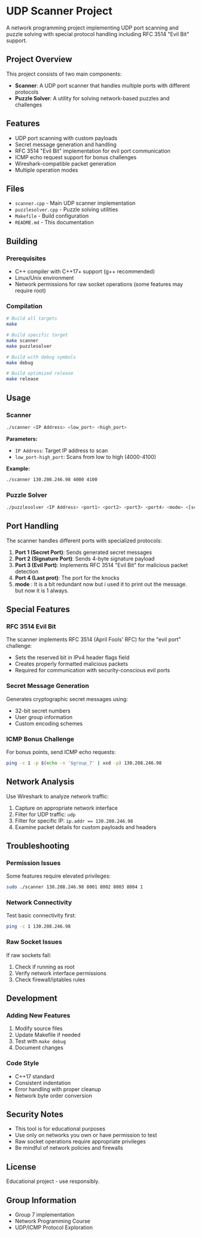 # UDP Scanner Project

A network programming project implementing UDP port scanning and puzzle solving with special protocol handling including RFC 3514 "Evil Bit" support.

## Project Overview

This project consists of two main components:
- **Scanner**: A UDP port scanner that handles multiple ports with different protocols
- **Puzzle Solver**: A utility for solving network-based puzzles and challenges

## Features

- UDP port scanning with custom payloads
- Secret message generation and handling
- RFC 3514 "Evil Bit" implementation for evil port communication
- ICMP echo request support for bonus challenges
- Wireshark-compatible packet generation
- Multiple operation modes

## Files

- `scanner.cpp` - Main UDP scanner implementation
- `puzzlesolver.cpp` - Puzzle solving utilities
- `Makefile` - Build configuration
- `README.md` - This documentation

## Building

### Prerequisites

- C++ compiler with C++17+ support (g++ recommended)
- Linux/Unix environment
- Network permissions for raw socket operations (some features may require root)

### Compilation

```bash
# Build all targets
make

# Build specific target
make scanner
make puzzlesolver

# Build with debug symbols
make debug

# Build optimized release
make release
```

## Usage

### Scanner

```bash
./scanner <IP Address> <low_port> <high_port>
```

**Parameters:**
- `IP Address`: Target IP address to scan
- `low_port-high_port`: Scans from low to high (4000-4100)

**Example:**
```bash
./scanner 130.208.246.98 4000 4100
```

### Puzzle Solver

```bash
./puzzlesolver <IP Address> <port1> <port2> <port3> <port4> <mode> <[secret_port1, secret_port2]>
```

## Port Handling

The scanner handles different ports with specialized protocols:

1. **Port 1 (Secret Port)**: Sends generated secret messages
2. **Port 2 (Signature Port)**: Sends 4-byte signature payload  
3. **Port 3 (Evil Port)**: Implements RFC 3514 "Evil Bit" for malicious packet detection
4. **Port 4 (Last prot)**: The port for the knocks
5. **mode** : It is a bit redundant now but i used it to print out the message. but now it is 1 always.

## Special Features

### RFC 3514 Evil Bit

The scanner implements RFC 3514 (April Fools' RFC) for the "evil port" challenge:
- Sets the reserved bit in IPv4 header flags field
- Creates properly formatted malicious packets
- Required for communication with security-conscious evil ports

### Secret Message Generation

Generates cryptographic secret messages using:
- 32-bit secret numbers
- User group information
- Custom encoding schemes

### ICMP Bonus Challenge

For bonus points, send ICMP echo requests:
```bash
ping -c 1 -p $(echo -n '$group_7' | xxd -p) 130.208.246.98
```

## Network Analysis

Use Wireshark to analyze network traffic:
1. Capture on appropriate network interface
2. Filter for UDP traffic: `udp`
3. Filter for specific IP: `ip.addr == 130.208.246.98`
4. Examine packet details for custom payloads and headers

## Troubleshooting

### Permission Issues

Some features require elevated privileges:
```bash
sudo ./scanner 130.208.246.98 8001 8002 8003 8004 1
```

### Network Connectivity

Test basic connectivity first:
```bash
ping -c 1 130.208.246.98
```

### Raw Socket Issues

If raw sockets fail:
1. Check if running as root
2. Verify network interface permissions
3. Check firewall/iptables rules

## Development

### Adding New Features

1. Modify source files
2. Update Makefile if needed
3. Test with `make debug`
4. Document changes

### Code Style

- C++17 standard
- Consistent indentation
- Error handling with proper cleanup
- Network byte order conversion

## Security Notes

- This tool is for educational purposes
- Use only on networks you own or have permission to test
- Raw socket operations require appropriate privileges
- Be mindful of network policies and firewalls

## License

Educational project - use responsibly.

## Group Information

- Group 7 implementation
- Network Programming Course
- UDP/ICMP Protocol Exploration
